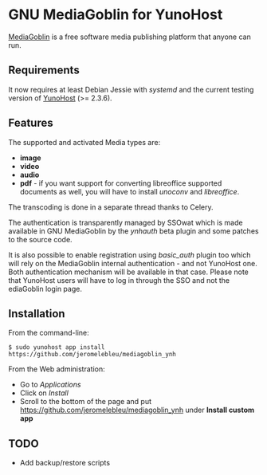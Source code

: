 # GNU MediaGoblin for YunoHost

[MediaGoblin](http://mediagoblin.org/) is a free software media publishing platform
that anyone can run.

## Requirements

It now requires at least Debian Jessie with *systemd* and the current testing
version of [YunoHost](https://yunohost.org/) (>= 2.3.6).

## Features

The supported and activated Media types are:
  * **image**
  * **video**
  * **audio**
  * **pdf** - if you want support for converting libreoffice supported
    documents as well, you will have to install *unoconv* and *libreoffice*.

The transcoding is done in a separate thread thanks to Celery.

The authentication is transparently managed by SSOwat which is made
available in GNU MediaGoblin by the *ynhauth* beta plugin and some patches
to the source code.

It is also possible to enable registration using *basic_auth* plugin too which
will rely on the MediaGoblin internal authentication - and not YunoHost one.
Both authentication mechanism will be available in that case. Please note
that YunoHost users will have to log in through the SSO and not the ediaGoblin
login page.

## Installation

From the command-line:

    $ sudo yunohost app install https://github.com/jeromelebleu/mediagoblin_ynh

From the Web administration:
  * Go to *Applications*
  * Click on *Install*
  * Scroll to the bottom of the page and put https://github.com/jeromelebleu/mediagoblin_ynh
    under **Install custom app**

## TODO

* Add backup/restore scripts
